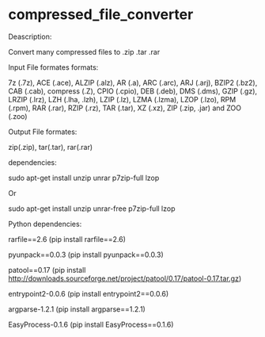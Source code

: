 compressed_file_converter
=========================

Deascription: 

Convert many compressed files to .zip .tar .rar

Input File formates formats:

7z (.7z), ACE (.ace), ALZIP (.alz), AR (.a), ARC (.arc), ARJ (.arj), BZIP2 (.bz2), CAB (.cab), compress (.Z), CPIO (.cpio), DEB (.deb), DMS (.dms), GZIP (.gz), LRZIP (.lrz), LZH (.lha, .lzh), LZIP (.lz), LZMA (.lzma), LZOP (.lzo), RPM (.rpm), RAR (.rar), RZIP (.rz), TAR (.tar), XZ (.xz), ZIP (.zip, .jar) and ZOO (.zoo)

Output File formates:

zip(.zip), tar(.tar), rar(.rar)


dependencies:

sudo apt-get install unzip unrar p7zip-full lzop

Or

sudo apt-get install unzip unrar-free p7zip-full lzop


Python dependencies:

rarfile==2.6 (pip install rarfile==2.6)

pyunpack==0.0.3 (pip install pyunpack==0.0.3)

patool==0.17 (pip install http://downloads.sourceforge.net/project/patool/0.17/patool-0.17.tar.gz)

entrypoint2-0.0.6 (pip install entrypoint2==0.0.6)

argparse-1.2.1 (pip install argparse==1.2.1)

EasyProcess-0.1.6 (pip install EasyProcess==0.1.6)

